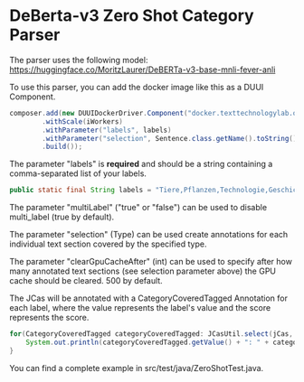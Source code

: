 # DeBerta-v3 Zero Shot Category Parser

The parser uses the following model:
https://huggingface.co/MoritzLaurer/DeBERTa-v3-base-mnli-fever-anli

To use this parser, you can add the docker image like this as a DUUI Component.
```java
composer.add(new DUUIDockerDriver.Component("docker.texttechnologylab.org/deberta-zero-shot-category:latest")
        .withScale(iWorkers)
        .withParameter("labels", labels)
        .withParameter("selection", Sentence.class.getName().toString())
        .build());
```
The parameter "labels" is **required** and should be a string containing a comma-separated list of your labels.
```java
public static final String labels = "Tiere,Pflanzen,Technologie,Geschichte,Kunst,Musik,Politik,Bildung,Sport,Gesundheit,Reisen,Essen und Trinken,Filme,Literatur,Umwelt,Wissenschaft,Mode,Philosophie,Psychologie,Wirtschaft";
```
The parameter "multiLabel" ("true" or "false") can be used to disable multi_label (true by default).

The parameter "selection" (Type) can be used create annotations for each individual text section covered by the specified type.

The parameter "clearGpuCacheAfter" (int) can be used to specify after how many annotated text sections (see selection parameter above) the GPU cache should be cleared. 500 by default.

The JCas will be annotated with a CategoryCoveredTagged Annotation for each label, where the value represents the label's value and the score represents the score.
```java
for(CategoryCoveredTagged categoryCoveredTagged: JCasUtil.select(jCas, CategoryCoveredTagged.class)){
    System.out.println(categoryCoveredTagged.getValue() + ": " + categoryCoveredTagged.getScore());
}
```
You can find a complete example in src/test/java/ZeroShotTest.java.
